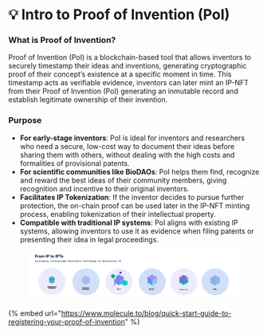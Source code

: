 # 💡 Intro to Proof of Invention (PoI)

### **What is** Proof of Inventio&#x6E;**?**

Proof of Invention (PoI) is a blockchain-based tool that allows inventors to securely timestamp their ideas and inventions, generating cryptographic proof of their concept’s existence at a specific moment in time. This timestamp acts as verifiable evidence, inventors can later mint an IP-NFT from their Proof of Invention (PoI) generating an inmutable record and establish legitimate ownership of their invention.&#x20;

### **Purpose**

* **For early-stage inventors**: PoI is ideal for inventors and researchers who need a secure, low-cost way to document their ideas before sharing them with others, without dealing with the high costs and formalities of provisional patents.
* **For scientific communities like BioDAOs**: PoI helps them find, recognize and reward the best ideas of their community members, giving recognition and incentive to their original inventors.&#x20;
* **Facilitates IP Tokenization**: If the inventor decides to pursue further protection, the on-chain proof can be used later in the IP-NFT minting process, enabling tokenization of their intellectual property.
* **Compatible with traditional IP systems**: PoI aligns with existing IP systems, allowing inventors to use it as evidence when filing patents or presenting their idea in legal proceedings.

<figure><img src="../.gitbook/assets/From_IP_to.png" alt=""><figcaption></figcaption></figure>

{% embed url="https://www.molecule.to/blog/quick-start-guide-to-registering-your-proof-of-invention" %}
